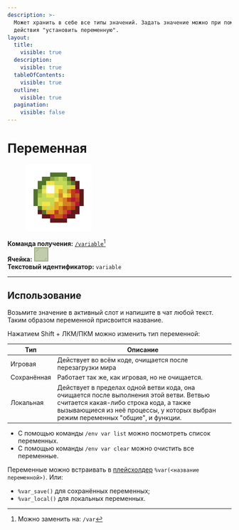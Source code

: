 ```yaml
---
description: >-
  Может хранить в себе все типы значений. Задать значение можно при помощи
  действия "установить переменную".
layout:
  title:
    visible: true
  description:
    visible: true
  tableOfContents:
    visible: true
  outline:
    visible: true
  pagination:
    visible: false
---
```


# Переменная

<figure><img src="../../../../.gitbook/assets/magma_cream.png" alt="" width="150"><figcaption></figcaption></figure>

**Команда получения:** [`/variable`](#user-content-fn-1)[^1]\
**Ячейка:** <img src="../../../../.gitbook/assets/green_stained_glass_pane.png" alt="" data-size="line">\
**Текстовый идентификатор:** `variable`

***

## Использование

Возьмите значение в активный слот и напишите в чат любой текст. Таким образом переменной присвоится название.

Нажатием Shift + ЛКМ/ПКМ можно изменить тип переменной:

| Тип         | Описание                                                                                                                                                                                                               |
| ----------- | ---------------------------------------------------------------------------------------------------------------------------------------------------------------------------------------------------------------------- |
| Игровая     | Действует во всём коде, очищается после перезагрузки мира                                                                                                                                                              |
| Сохранённая | Работает так же, как игровая, но не очищается.                                                                                                                                                                         |
| Локальная   | Действует в пределах одной ветви кода, она очищается после выполнения этой ветви. Ветвью считается какая-либо строка кода, а также вызывающиеся из неё процессы, у которых выбран режим переменных "общие", и функции. |

* С помощью команды `/env var list` можно посмотреть список переменных.
* С помощью команды `/env var clear` можно очистить все переменные.

Переменные можно встраивать в [плейсхолдер](../../#pleiskholdery) `%var(<название переменной>)`. Или:

* `%var_save()` для сохранённых переменных;
* `%var_local()` для локальных переменных.

[^1]: Можно заменить на: `/var`
